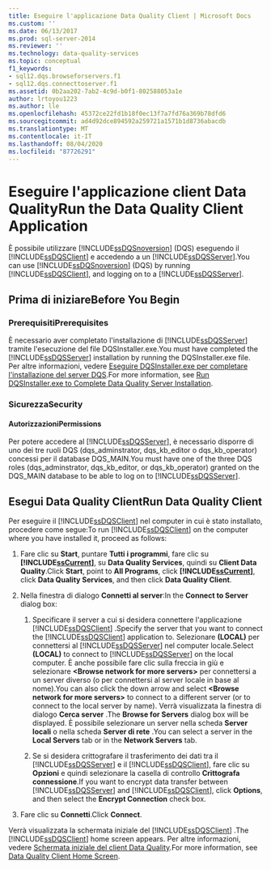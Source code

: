 ```yaml
---
title: Eseguire l'applicazione Data Quality Client | Microsoft Docs
ms.custom: ''
ms.date: 06/13/2017
ms.prod: sql-server-2014
ms.reviewer: ''
ms.technology: data-quality-services
ms.topic: conceptual
f1_keywords:
- sql12.dqs.browseforservers.f1
- sql12.dqs.connecttoserver.f1
ms.assetid: 0b2aa202-7ab2-4c9d-b0f1-802588053a1e
author: lrtoyou1223
ms.author: lle
ms.openlocfilehash: 45372ce22fd1b18f0ec13f7a7fd76a369b78dfd6
ms.sourcegitcommit: ad4d92dce894592a259721a1571b1d8736abacdb
ms.translationtype: MT
ms.contentlocale: it-IT
ms.lasthandoff: 08/04/2020
ms.locfileid: "87726291"
---
```

# <a name="run-the-data-quality-client-application"></a><span data-ttu-id="059e3-102">Eseguire l'applicazione client Data Quality</span><span class="sxs-lookup"><span data-stu-id="059e3-102">Run the Data Quality Client Application</span></span>
  <span data-ttu-id="059e3-103">È possibile utilizzare [!INCLUDE[ssDQSnoversion](../includes/ssdqsnoversion-md.md)] (DQS) eseguendo il [!INCLUDE[ssDQSClient](../includes/ssdqsclient-md.md)] e accedendo a un [!INCLUDE[ssDQSServer](../includes/ssdqsserver-md.md)].</span><span class="sxs-lookup"><span data-stu-id="059e3-103">You can use [!INCLUDE[ssDQSnoversion](../includes/ssdqsnoversion-md.md)] (DQS) by running [!INCLUDE[ssDQSClient](../includes/ssdqsclient-md.md)], and logging on to a [!INCLUDE[ssDQSServer](../includes/ssdqsserver-md.md)].</span></span>  
  
##  <a name="before-you-begin"></a><a name="BeforeYouBegin"></a> <span data-ttu-id="059e3-104">Prima di iniziare</span><span class="sxs-lookup"><span data-stu-id="059e3-104">Before You Begin</span></span>  
  
###  <a name="prerequisites"></a><a name="Prerequisites"></a> <span data-ttu-id="059e3-105">Prerequisiti</span><span class="sxs-lookup"><span data-stu-id="059e3-105">Prerequisites</span></span>  
 <span data-ttu-id="059e3-106">È necessario aver completato l'installazione di [!INCLUDE[ssDQSServer](../includes/ssdqsserver-md.md)] tramite l'esecuzione del file DQSInstaller.exe.</span><span class="sxs-lookup"><span data-stu-id="059e3-106">You must have completed the [!INCLUDE[ssDQSServer](../includes/ssdqsserver-md.md)] installation by running the DQSInstaller.exe file.</span></span> <span data-ttu-id="059e3-107">Per altre informazioni, vedere [Eseguire DQSInstaller.exe per completare l'installazione del server DQS](install-windows/run-dqsinstaller-exe-to-complete-data-quality-server-installation.md).</span><span class="sxs-lookup"><span data-stu-id="059e3-107">For more information, see [Run DQSInstaller.exe to Complete Data Quality Server Installation](install-windows/run-dqsinstaller-exe-to-complete-data-quality-server-installation.md).</span></span>  
  
###  <a name="security"></a><a name="Security"></a> <span data-ttu-id="059e3-108">Sicurezza</span><span class="sxs-lookup"><span data-stu-id="059e3-108">Security</span></span>  
  
####  <a name="permissions"></a><a name="Permissions"></a> <span data-ttu-id="059e3-109">Autorizzazioni</span><span class="sxs-lookup"><span data-stu-id="059e3-109">Permissions</span></span>  
 <span data-ttu-id="059e3-110">Per potere accedere al [!INCLUDE[ssDQSServer](../includes/ssdqsserver-md.md)], è necessario disporre di uno dei tre ruoli DQS (dqs_adminstrator, dqs_kb_editor o dqs_kb_operator) concessi per il database DQS_MAIN.</span><span class="sxs-lookup"><span data-stu-id="059e3-110">You must have one of the three DQS roles (dqs_adminstrator, dqs_kb_editor, or dqs_kb_operator) granted on the DQS_MAIN database to be able to log on to [!INCLUDE[ssDQSServer](../includes/ssdqsserver-md.md)].</span></span>  
  
##  <a name="run-data-quality-client"></a><a name="Run"></a><span data-ttu-id="059e3-111">Esegui Data Quality Client</span><span class="sxs-lookup"><span data-stu-id="059e3-111">Run Data Quality Client</span></span>  
 <span data-ttu-id="059e3-112">Per eseguire il [!INCLUDE[ssDQSClient](../includes/ssdqsclient-md.md)] nel computer in cui è stato installato, procedere come segue:</span><span class="sxs-lookup"><span data-stu-id="059e3-112">To run [!INCLUDE[ssDQSClient](../includes/ssdqsclient-md.md)] on the computer where you have installed it, proceed as follows:</span></span>  
  
1.  <span data-ttu-id="059e3-113">Fare clic su **Start**, puntare **Tutti i programmi**, fare clic su **[!INCLUDE[ssCurrent](../includes/sscurrent-md.md)]**, su **Data Quality Services**, quindi su **Client Data Quality**.</span><span class="sxs-lookup"><span data-stu-id="059e3-113">Click **Start**, point to **All Programs**, click **[!INCLUDE[ssCurrent](../includes/sscurrent-md.md)]**, click **Data Quality Services**, and then click **Data Quality Client**.</span></span>  
  
2.  <span data-ttu-id="059e3-114">Nella finestra di dialogo **Connetti al server**:</span><span class="sxs-lookup"><span data-stu-id="059e3-114">In the **Connect to Server** dialog box:</span></span>  
  
    1.  <span data-ttu-id="059e3-115">Specificare il server a cui si desidera connettere l'applicazione [!INCLUDE[ssDQSClient](../includes/ssdqsclient-md.md)] .</span><span class="sxs-lookup"><span data-stu-id="059e3-115">Specify the server that you want to connect the [!INCLUDE[ssDQSClient](../includes/ssdqsclient-md.md)] application to.</span></span> <span data-ttu-id="059e3-116">Selezionare **(LOCAL)** per connettersi al [!INCLUDE[ssDQSServer](../includes/ssdqsserver-md.md)] nel computer locale.</span><span class="sxs-lookup"><span data-stu-id="059e3-116">Select **(LOCAL)** to connect to [!INCLUDE[ssDQSServer](../includes/ssdqsserver-md.md)] on the local computer.</span></span> <span data-ttu-id="059e3-117">È anche possibile fare clic sulla freccia in giù e selezionare **\<Browse network for more servers>** per connettersi a un server diverso (o per connettersi al server locale in base al nome).</span><span class="sxs-lookup"><span data-stu-id="059e3-117">You can also click the down arrow and select **\<Browse network for more servers>** to connect to a different server (or to connect to the local server by name).</span></span> <span data-ttu-id="059e3-118">Verrà visualizzata la finestra di dialogo **Cerca server** .</span><span class="sxs-lookup"><span data-stu-id="059e3-118">The **Browse for Servers** dialog box will be displayed.</span></span> <span data-ttu-id="059e3-119">È possibile selezionare un server nella scheda **Server locali** o nella scheda **Server di rete** .</span><span class="sxs-lookup"><span data-stu-id="059e3-119">You can select a server in the **Local Servers** tab or in the **Network Servers** tab.</span></span>  
  
    2.  <span data-ttu-id="059e3-120">Se si desidera crittografare il trasferimento dei dati tra il [!INCLUDE[ssDQSServer](../includes/ssdqsserver-md.md)] e il [!INCLUDE[ssDQSClient](../includes/ssdqsclient-md.md)], fare clic su **Opzioni** e quindi selezionare la casella di controllo **Crittografa connessione**.</span><span class="sxs-lookup"><span data-stu-id="059e3-120">If you want to encrypt data transfer between [!INCLUDE[ssDQSServer](../includes/ssdqsserver-md.md)] and [!INCLUDE[ssDQSClient](../includes/ssdqsclient-md.md)], click **Options**, and then select the **Encrypt Connection** check box.</span></span>  
  
3.  <span data-ttu-id="059e3-121">Fare clic su **Connetti**.</span><span class="sxs-lookup"><span data-stu-id="059e3-121">Click **Connect**.</span></span>  
  
 <span data-ttu-id="059e3-122">Verrà visualizzata la schermata iniziale del [!INCLUDE[ssDQSClient](../includes/ssdqsclient-md.md)] .</span><span class="sxs-lookup"><span data-stu-id="059e3-122">The [!INCLUDE[ssDQSClient](../includes/ssdqsclient-md.md)] home screen appears.</span></span> <span data-ttu-id="059e3-123">Per altre informazioni, vedere [Schermata iniziale del client Data Quality](../../2014/data-quality-services/data-quality-client-home-screen.md).</span><span class="sxs-lookup"><span data-stu-id="059e3-123">For more information, see [Data Quality Client Home Screen](../../2014/data-quality-services/data-quality-client-home-screen.md).</span></span>  
  
  
